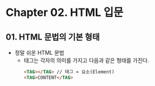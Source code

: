 # Chapter 02. HTML 입문

## 01. HTML 문법의 기본 형태

* 정말 쉬운 HTML 문법
  * 태그는 각자의 의미를 가지고 다음과 같은 형태를 가진다.
    ```html
    <TAG></TAG> // 태그 ≈ 요소(Element)
    <TAG>CONTENT</TAG>
    ```
  